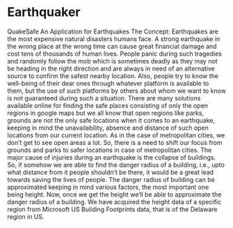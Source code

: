 # Earthquaker
QuakeSafe 
An Application for Earthquakes 
The Concept:
Earthquakes are the most expensive natural disasters humans face. A strong earthquake in the wrong place at the wrong time can cause great financial damage and cost tens of thousands of human lives. People panic during such tragedies and randomly follow the mob which is sometimes deadly as they may not be heading in the right direction and are always in need of an alternative source to confirm the safest nearby location. Also, people try to know the well-being of their dear ones through whatever platform is available to them, but the use of such platforms by others about whom we want to know is not guaranteed during such a situation. 
There are many solutions available online for finding the safe places consisting of only the open regions in google maps but we all know that open regions like parks, grounds are not the only safe locations when it comes to an earthquake, keeping in mind the unavailability, absence and distance of such open locations from our current location. 
As in the case of metropolitan cities, we don’t get to see open areas a lot. So, there is a need to shift our focus from grounds and parks to safer locations in case of metropolitan cities. 
The major cause of injuries during an earthquake is the collapse of buildings. So, if somehow we are able to find the danger radius of a building, i.e., upto what distance from it people shouldn’t be there, it would be a great lead towards saving the lives of people. The danger radius of building can be approximated keeping in mind various factors, the most important one being height. Now, once we get the height we’ll be able to approximate the danger radius of a building. 
We have acquired the height data of a specific region from Microsoft US Building Footprints data, that is of the Delaware region in US. 
